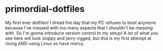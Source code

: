 # primordial-dotfiles
My first ever dotfiles! I dread the day that my PC refuses to boot anymore because I've messed with too many aspects that I shouldn't be messing with. So I'm gonna introduce version control to my setup! A lot of what you see here will look sloppy and jerry-rigged, but this is my first attempt at ricing AND using Linux so have mercy.
